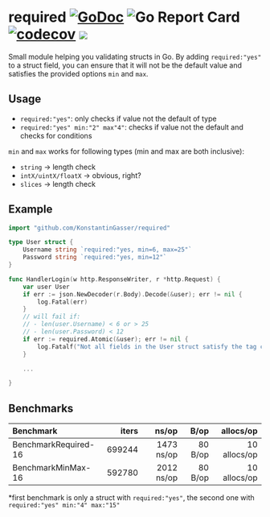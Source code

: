 # required [![GoDoc](https://godoc.org/github.com/KonstantinGasser/required?status.png)](http://godoc.org/github.com/KonstantinGasser/required) ![Go Report Card](https://goreportcard.com/badge/github.com/KonstantinGasser/required) [![codecov](https://codecov.io/gh/KonstantinGasser/required/branch/main/graph/badge.svg)](https://codecov.io/gh/KonstantinGasser/required) ![](https://travis-ci.com/KonstantinGasser/required.svg?branch=main)


Small module helping you validating structs in Go. By adding `required:"yes"` to a struct field, you can ensure that it will not be the default value and satisfies the provided options `min` and `max`.

## Usage

- `required:"yes"`: only checks if value not the default of type
- `required:"yes" min:"2" max"4"`: checks if value not the default and checks for conditions

`min` and `max` works for following types (min and max are both inclusive):
- `string` -> length check
- `intX/uintX/floatX` -> obvious, right?
- `slices` -> length check



## Example
```go
import "github.com/KonstantinGasser/required"

type User struct {
    Username string `required:"yes, min=6, max=25"`
    Password string `required:"yes, min=12"`
}

func HandlerLogin(w http.ResponseWriter, r *http.Request) {
    var user User
    if err := json.NewDecoder(r.Body).Decode(&user); err != nil {
        log.Fatal(err)
    }
    // will fail if:
    // - len(user.Username) < 6 or > 25
    // - len(user.Password) < 12
    if err := required.Atomic(&user); err != nil {
        log.Fatalf("Not all fields in the User struct satisfy the tag conditions: %v", err)
    }

    ...

}
```

## Benchmarks
| Benchmark           | iters  | ns/op      | B/op    | allocs/op     |
|:------------------- |-------:|-----------:| -------:| -------------:|
|BenchmarkRequired-16 | 699244 |1473 ns/op  | 80 B/op | 10 allocs/op  |
|BenchmarkMinMax-16   | 592780 |2012 ns/op  | 80 B/op | 10 allocs/op  |

\*first benchmark is only a struct with `required:"yes"`, the second one with `required:"yes" min:"4" max:"15"`

